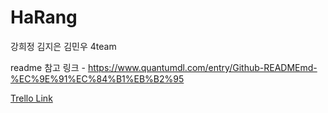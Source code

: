 # HaRang
강희정 김지은 김민우
4team

readme 참고 링크 - https://www.quantumdl.com/entry/Github-READMEmd-%EC%9E%91%EC%84%B1%EB%B2%95

[Trello Link](https://trello.com/b/jbhhNMDq/harang)  
